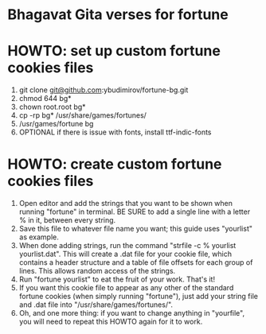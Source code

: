 # Bhagavat Gita verses for fortune

# HOWTO: set up custom fortune cookies files
1. git clone git@github.com:ybudimirov/fortune-bg.git
2. chmod 644 bg*
3. chown root.root bg*
4. cp -rp bg* /usr/share/games/fortunes/
5. /usr/games/fortune bg
6. OPTIONAL if there is issue with fonts, install ttf-indic-fonts

# HOWTO: create custom fortune cookies files
1. Open editor and add the strings that you want to be shown when running "fortune" in terminal. 
BE SURE to add a single line with a letter % in it, between every string.
2. Save this file to whatever file name you want; this guide uses "yourlist" as example.
3. When done adding strings, run the command "strfile -c % yourlist yourlist.dat". 
This will create a .dat file for your cookie file, which contains a header structure and a table of file offsets for each group of lines. This allows random access of the strings.
4. Run "fortune yourlist" to eat the fruit of your work. That's it! 
5. If you want this cookie file to appear as any other of the standard fortune cookies (when simply running "fortune"), just add your string file and .dat file into "/usr/share/games/fortunes/".
6. Oh, and one more thing: if you want to change anything in "yourfile", you will need to repeat this HOWTO again for it to work.
